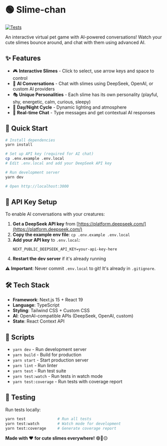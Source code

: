 # 🟢 Slime-chan

[![Tests](https://github.com/mapleleafjack/slime-chan/actions/workflows/test.yml/badge.svg)](https://github.com/mapleleafjack/slime-chan/actions/workflows/test.yml)

An interactive virtual pet game with AI-powered conversations! Watch your cute slimes bounce around, and chat with them using advanced AI.

## ✨ Features

- 🎮 **Interactive Slimes** - Click to select, use arrow keys and space to control
- 🤖 **AI Conversations** - Chat with slimes using DeepSeek, OpenAI, or custom AI providers
- 🎭 **Unique Personalities** - Each slime has its own personality (playful, shy, energetic, calm, curious, sleepy)
- 🌅 **Day/Night Cycle** - Dynamic lighting and atmosphere
- 💬 **Real-time Chat** - Type messages and get contextual AI responses

## 🚀 Quick Start

```bash
# Install dependencies
yarn install

# Set up API key (required for AI chat)
cp .env.example .env.local
# Edit .env.local and add your DeepSeek API key

# Run development server
yarn dev

# Open http://localhost:3000
```

## 🔑 API Key Setup

To enable AI conversations with your creatures:

1. **Get a DeepSeek API key** from [https://platform.deepseek.com/](https://platform.deepseek.com/)
2. **Copy the example env file**: `cp .env.example .env.local`
3. **Add your API key** to `.env.local`:
   ```
   NEXT_PUBLIC_DEEPSEEK_API_KEY=your-api-key-here
   ```
4. **Restart the dev server** if it's already running

⚠️ **Important**: Never commit `.env.local` to git! It's already in `.gitignore`.


## 🛠️ Tech Stack

- **Framework**: Next.js 15 + React 19
- **Language**: TypeScript
- **Styling**: Tailwind CSS + Custom CSS
- **AI**: OpenAI-compatible APIs (DeepSeek, OpenAI, custom)
- **State**: React Context API

## 📝 Scripts

- `yarn dev` - Run development server
- `yarn build` - Build for production
- `yarn start` - Start production server
- `yarn lint` - Run linter
- `yarn test` - Run test suite
- `yarn test:watch` - Run tests in watch mode
- `yarn test:coverage` - Run tests with coverage report

## 🧪 Testing

Run tests locally:
```bash
yarn test              # Run all tests
yarn test:watch        # Watch mode for development
yarn test:coverage     # Generate coverage report
```


**Made with ❤️ for cute slimes everywhere!** 🟢🔴🟡
